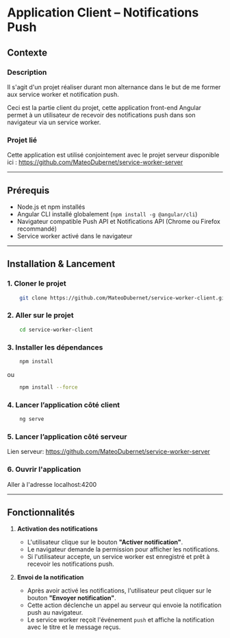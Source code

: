# Application Client – Notifications Push

## Contexte

### Description
Il s'agit d'un projet réaliser durant mon alternance dans le but de me former aux service worker et notification push.

Ceci est la partie client du projet, cette application front-end Angular permet à un utilisateur de recevoir des notifications push dans son navigateur via un service worker.

### Projet lié
Cette application est utilisé conjointement avec le projet serveur disponible ici :
https://github.com/MateoDubernet/service-worker-server

---

## Prérequis

- Node.js et npm installés
- Angular CLI installé globalement (`npm install -g @angular/cli`)
- Navigateur compatible Push API et Notifications API (Chrome ou Firefox recommandé)
- Service worker activé dans le navigateur

---

## Installation & Lancement
### 1. Cloner le projet
```bash
    git clone https://github.com/MateoDubernet/service-worker-client.git
```

### 2. Aller sur le projet
```bash
    cd service-worker-client
```

### 3. Installer les dépendances
```bash
    npm install
```
ou
```bash
    npm install --force
```

### 4. Lancer l’application côté client
```bash
    ng serve
```

### 5. Lancer l’application côté serveur
Lien serveur: https://github.com/MateoDubernet/service-worker-server

### 6. Ouvrir l'application
Aller à l'adresse localhost:4200

---

## Fonctionnalités

1. **Activation des notifications**
   - L'utilisateur clique sur le bouton **"Activer notification"**.
   - Le navigateur demande la permission pour afficher les notifications.
   - Si l'utilisateur accepte, un service worker est enregistré et prêt à recevoir les notifications push.

2. **Envoi de la notification**
   - Après avoir activé les notifications, l'utilisateur peut cliquer sur le bouton **"Envoyer notification"**.
   - Cette action déclenche un appel au serveur qui envoie la notification push au navigateur.
   - Le service worker reçoit l'événement `push` et affiche la notification avec le titre et le message reçus.
